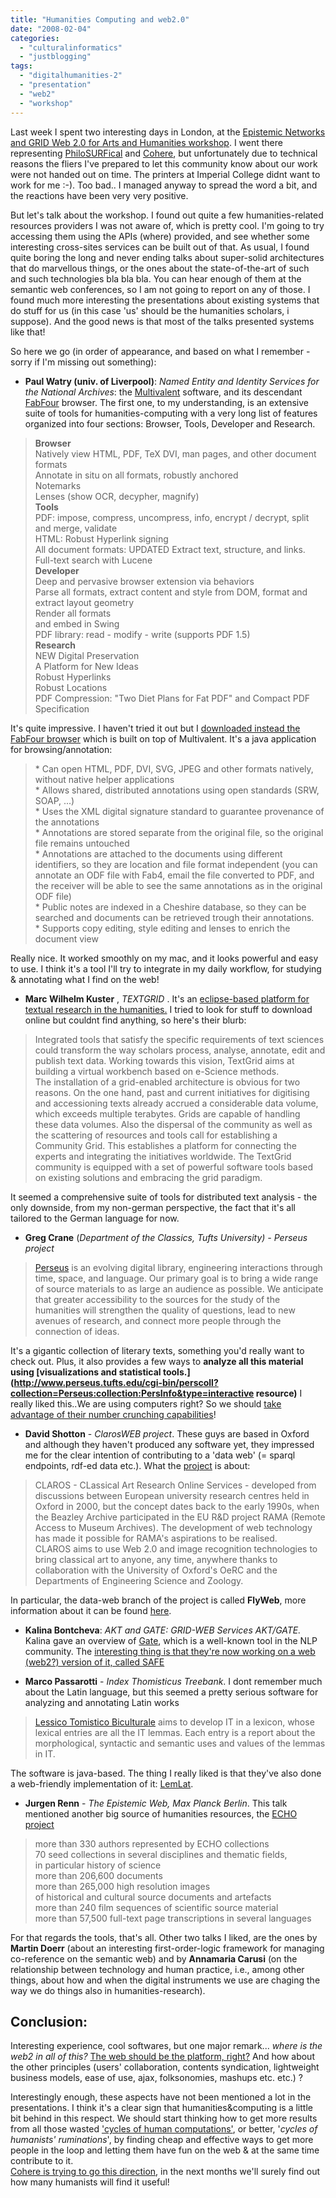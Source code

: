```yaml
---
title: "Humanities Computing and web2.0"
date: "2008-02-04"
categories: 
  - "culturalinformatics"
  - "justblogging"
tags: 
  - "digitalhumanities-2"
  - "presentation"
  - "web2"
  - "workshop"
---
```


Last week I spent two interesting days in London, at the [Epistemic Networks and GRID Web 2.0 for Arts and Humanities workshop](http://www.arts-humanities.net/event/epistemic_networks_grid_web_20_arts_humanities). I went there representing [PhiloSURFical](http://philosurfical.open.ac.uk/) and [Cohere](http://cohereweb.net/), but unfortunately due to technical reasons the fliers I've prepared to let this community know about our work were not handed out on time. The printers at Imperial College didnt want to work for me :-). Too bad.. I managed anyway to spread the word a bit, and the reactions have been very very positive.  

But let's talk about the workshop. I found out quite a few humanities-related resources providers I was not aware of, which is pretty cool. I'm going to try accessing them using the APIs (where) provided, and see whether some interesting cross-sites services can be built out of that. As usual, I found quite boring the long and never ending talks about super-solid architectures that do marvellous things, or the ones about the state-of-the-art of such and such technologies bla bla bla. You can hear enough of them at the semantic web conferences, so I am not going to report on any of those. I found much more interesting the presentations about existing systems that do stuff for us (in this case 'us' should be the humanities scholars, i suppose). And the good news is that most of the talks presented systems like that!

So here we go (in order of appearance, and based on what I remember - sorry if I'm missing out something):

- **Paul Watry (univ. of Liverpool)**: _Named Entity and Identity Services for the National Archives_: the [Multivalent](http://multivalent.sourceforge.net/) software, and its descendant [FabFour](http://bodoni.lib.liv.ac.uk/fab4/) browser. The first one, to my understanding, is an extensive suite of tools for humanities-computing with a very long list of features organized into four sections: Browser, Tools, Developer and Research.

> **Browser**  
> Natively view HTML, PDF, TeX DVI, man pages, and other document formats  
> Annotate in situ on all formats, robustly anchored  
> Notemarks  
> Lenses (show OCR, decypher, magnify)  
> **Tools**  
> PDF: impose, compress, uncompress, info, encrypt / decrypt, split and merge, validate  
> HTML: Robust Hyperlink signing  
> All document formats: UPDATED Extract text, structure, and links. Full-text search with Lucene  
> **Developer**  
> Deep and pervasive browser extension via behaviors  
> Parse all formats, extract content and style from DOM, format and extract layout geometry  
> Render all formats  
> and embed in Swing  
> PDF library: read - modify - write (supports PDF 1.5)  
> **Research**  
> NEW Digital Preservation  
> A Platform for New Ideas  
> Robust Hyperlinks  
> Robust Locations  
> PDF Compression: "Two Diet Plans for Fat PDF" and Compact PDF Specification

It's quite impressive. I haven't tried it out but I [downloaded instead the FabFour browser](http://bodoni.lib.liv.ac.uk/fab4/fab4.html) which is built on top of Multivalent. It's a java application for browsing/annotation:

> \* Can open HTML, PDF, DVI, SVG, JPEG and other formats natively, without native helper applications  
> \* Allows shared, distributed annotations using open standards (SRW, SOAP, ...)  
> \* Uses the XML digital signature standard to guarantee provenance of the annotations  
> \* Annotations are stored separate from the original file, so the original file remains untouched  
> \* Annotations are attached to the documents using different identifiers, so they are location and file format independent (you can annotate an ODF file with Fab4, email the file converted to PDF, and the receiver will be able to see the same annotations as in the original ODF file)  
> \* Public notes are indexed in a Cheshire database, so they can be searched and documents can be retrieved trough their annotations.  
> \* Supports copy editing, style editing and lenses to enrich the document view

Really nice. It worked smoothly on my mac, and it looks powerful and easy to use. I think it's a tool I'll try to integrate in my daily workflow, for studying & annotating what I find on the web!

- **Marc Wilhelm Kuster** , _TEXTGRID_ . It's an [eclipse-based platform for textual research in the humanities.](http://www.textgrid.de/index.php?id=ueber_textgrid&L=5) I tried to look for stuff to download online but couldnt find anything, so here's their blurb:

> Integrated tools that satisfy the specific requirements of text sciences could transform the way scholars process, analyse, annotate, edit and publish text data. Working towards this vision, TextGrid aims at building a virtual workbench based on e-Science methods.  
> The installation of a grid-enabled architecture is obvious for two reasons. On the one hand, past and current initiatives for digitising and accessioning texts already accrued a considerable data volume, which exceeds multiple terabytes. Grids are capable of handling these data volumes. Also the dispersal of the community as well as the scattering of resources and tools call for establishing a Community Grid. This establishes a platform for connecting the experts and integrating the initiatives worldwide. The TextGrid community is equipped with a set of powerful software tools based on existing solutions and embracing the grid paradigm.

It seemed a comprehensive suite of tools for distributed text analysis - the only downside, from my non-german perspective, the fact that it's all tailored to the German language for now.

- **Greg Crane** (_Department of the Classics, Tufts University) - Perseus project_

> [Perseus](http://www.perseus.tufts.edu/) is an evolving digital library, engineering interactions through time, space, and language. Our primary goal is to bring a wide range of source materials to as large an audience as possible. We anticipate that greater accessibility to the sources for the study of the humanities will strengthen the quality of questions, lead to new avenues of research, and connect more people through the connection of ideas.

It's a gigantic collection of literary texts, something you'd really want to check out. Plus, it also provides a few ways to **analyze all this material using [visualizations and statistical tools.](http://www.perseus.tufts.edu/cgi-bin/perscoll?collection=Perseus:collection:PersInfo&type=interactive resource)** I really liked this..We are using computers right? So we should [take advantage of their number crunching capabilities](http://www.newleftreview.org/?view=2482)!

- **David Shotton** - _ClarosWEB project_. These guys are based in Oxford and although they haven't produced any software yet, they impressed me for the clear intention of contributing to a 'data web' (= sparql endpoints, rdf-ed data etc.). What the [project](http://www.clarosnet.org/about/default.htm) is about:

> CLAROS - CLassical Art Research Online Services - developed from discussions between European university research centres held in Oxford in 2000, but the concept dates back to the early 1990s, when the Beazley Archive participated in the EU R&D project RAMA (Remote Access to Museum Archives). The development of web technology has made it possible for RAMA's aspirations to be realised.  
> CLAROS aims to use Web 2.0 and image recognition technologies to bring classical art to anyone, any time, anywhere thanks to collaboration with the University of Oxford's OeRC and the Departments of Engineering Science and Zoology.

In particular, the data-web branch of the project is called **FlyWeb**, more information about it can be found [here](http://imageweb.zoo.ox.ac.uk/wiki/index.php/FlyWeb_project).

- **Kalina Bontcheva**: _AKT and GATE: GRID-WEB Services AKT/GATE._ Kalina gave an overview of [Gate](http://gate.ac.uk/), which is a well-known tool in the NLP community. The [interesting thing is that they're now working on a web (web2?) version of it, called SAFE](http://www.gate.ac.uk/safe/)

- **Marco Passarotti** \- _Index Thomisticus Treebank_. I dont remember much about the Latin language, but this seemed a pretty serious software for analyzing and annotating Latin works

> [Lessico Tomistico Biculturale](http://gircse.marginalia.it/~passarotti/) aims to develop IT in a lexicon, whose lexical entries are all the IT lemmas. Each entry is a report about the morphological, syntactic and semantic uses and values of the lemmas in IT.

The software is java-based. The thing I really liked is that they've also done a web-friendly implementation of it: [LemLat](http://www.ilc.cnr.it/lemlat/).  

- **Jurgen Renn** - _The Epistemic Web, Max Planck Berlin_. This talk mentioned another big source of humanities resources, the [ECHO project](http://echo.mpiwg-berlin.mpg.de/home)

> more than 330 authors represented by ECHO collections  
> 70 seed collections in several disciplines and thematic fields,  
> in particular history of science  
> more than 206,600 documents  
> more than 265,000 high resolution images  
> of historical and cultural source documents and artefacts  
> more than 240 film sequences of scientific source material  
> more than 57,500 full-text page transcriptions in several languages

For that regards the tools, that's all. Other two talks I liked, are the ones by **Martin Doerr** (about an interesting first-order-logic framework for managing co-reference on the semantic web) and by **Annamaria Carusi** (on the relationship between technology and human practice, i.e., among other things, about how and when the digital instruments we use are chaging the way we do things also in humanities-research).  

## Conclusion:

Interesting experience, cool softwares, but one major remark... _where is the web2 in all of this?_ [The web should be the platform, right?](http://en.wikipedia.org/wiki/Web_2) And how about the other principles (users' collaboration, contents syndication, lightweight business models, ease of use, ajax, folksonomies, mashups etc. etc.) ?

Interestingly enough, these aspects have not been mentioned a lot in the presentations. I think it's a clear sign that humanities&computing is a little bit behind in this respect. We should start thinking how to get more results from all those wasted ['cycles of human computations'](http://video.google.com/videoplay?docid=-8246463980976635143), or better, '_cycles of humanists' ruminations_', by finding cheap and effective ways to get more people in the loop and letting them have fun on the web & at the same time contribute to it.  
[Cohere is trying to go this direction](http://cohere.open.ac.uk/), in the next months we'll surely find out how many humanists will find it useful!
